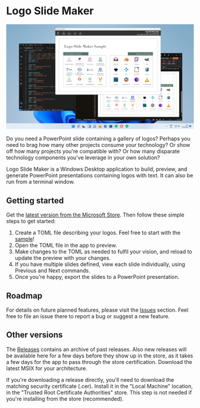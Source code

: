 # Logo Slide Maker

![Logo Slide Maker](./docs/images/LogoSlideMakerScreenshot.png)

Do you need a PowerPoint slide containing a gallery of logos? Perhaps you need to brag how many
other projects consume your technology? Or show off how many projects you're compatible with?
Or how many disparate technology components you've leverage in your own solution?

Logo Slide Maker is a Windows Desktop application to build, preview, and generate PowerPoint presentations containing
logos with text. It can also be run from a terminal window. 

## Getting started

Get the [latest version from the Microsoft Store](https://apps.microsoft.com/detail/9p09gnvhnl72). Then follow these simple steps to get started:

1. Create a TOML file describing your logos. Feel free to start with the [sample](./sample/sample.toml)!
1. Open the TOML file in the app to preview.
1. Make changes to the TOML as needed to fulfil your vision, and reload to update the preview with your changes.
1. If you have multiple slides defined, view each slide individually, using Previous and Next commands.
1. Once you're happy, export the slides to a PowerPoint presentation.

## Roadmap

For details on future planned features, please visit the [Issues](https://github.com/jcoliz/LogoSlideMaker/issues) section. Feel free to file an issue there to report a
bug or suggest a new feature.

## Other versions

The [Releases](https://github.com/jcoliz/LogoSlideMaker/releases) contains an archive of past releases.
Also new releases will be available here for a few days before they show up in the store, as it takes
a few days for the app to pass through the store certification. Download the latest MSIX for your architecture. 

If you're downloading a release directly, you'll need to download the matching security certificate (.cer). Install it in the "Local Machine" location, in the "Trusted Root Certificate Authorities" store. This step is
not needed if you're installing from the store (recommended).
